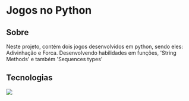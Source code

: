 <h1>Jogos no Python</h1>

<h2> Sobre</h2>
<p>Neste projeto, contém dois jogos desenvolvidos em python, sendo eles: Adivinhação e Forca. Desenvolvendo habilidades em funções, 'String Methods' e também 'Sequences types'</p>

##  Tecnologias
<div>
  <img src="https://img.shields.io/badge/python-3670A0?style=for-the-badge&logo=python&logoColor=ffdd54"> 


</div> <br> <br>


